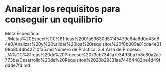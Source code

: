 # Analizar los requisitos para conseguir un equilibrio

Meta Específica: ../Metas%20Especi%CC%81ficas%2001a59630d53145479e64a6d0e43d64e0/Analizar%20y%20validar%20los%20requisitos%20f0b009a81cda4e3198b8044b42710fa5.md
Número de Práctica: 3.4
Área de Proceso: ../A%CC%81reas%20de%20Proceso%2073cb7340a7e3493ba7b8c80a2ac773ba/Desarrollo%20de%20Requisitos%2020b29831aa74464482be4d49fddde7fd.md